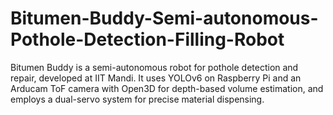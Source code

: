 # Bitumen-Buddy-Semi-autonomous-Pothole-Detection-Filling-Robot
Bitumen Buddy is a semi-autonomous robot for pothole detection and repair, developed at IIT Mandi. It uses YOLOv6 on Raspberry Pi and an Arducam ToF camera with Open3D for depth-based volume estimation, and employs a dual-servo system for precise material dispensing.
